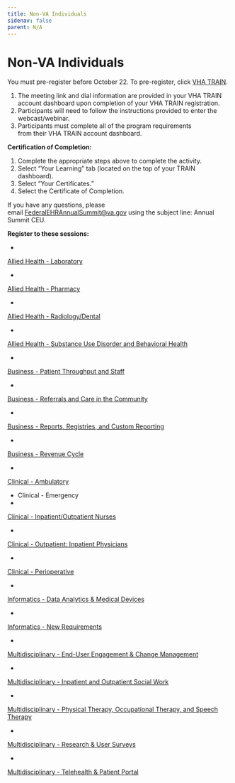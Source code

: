 ```yaml
---
title: Non-VA Individuals
sidenav: false
parent: N/A
---
```

# **Non-VA Individuals**

You must pre-register before October 22. To pre-register, click [VHA TRAIN](https://www.train.org/vha/welcome).

1. The meeting link and dial information are provided in your VHA TRAIN account dashboard upon completion of your VHA TRAIN registration.
1. Participants will need to follow the instructions provided to enter the webcast/webinar.
1. Participants must complete all of the program requirements from their VHA TRAIN account dashboard.

**Certification of Completion:**

1. Complete the appropriate steps above to complete the activity.
1. Select “Your Learning” tab (located on the top of your TRAIN dashboard).
1. Select “Your Certificates.”
1. Select the Certificate of Completion.

If you have any questions, please email [FederalEHRAnnualSummit@va.gov](mailto:FederalEHRAnnualSummit@va.gov) using the subject line: Annual Summit CEU.

**Register to these sessions:**

- 
[Allied Health - Laboratory](https://www.train.org/main/course/1122732/live-event)

- 
[Allied Health - Pharmacy](https://www.train.org/main/course/1122736/live-event)

- 
[Allied Health - Radiology/Dental](https://www.train.org/vha/course/1122738/live-event)

- 
[Allied Health - Substance Use Disorder and Behavioral Health](https://www.train.org/main/course/1123677/live-event)

- 
[Business - Patient Throughput and Staff](https://www.train.org/vha/course/1122955/live-event)

- 
[Business - Referrals and Care in the Community](https://www.train.org/vha/course/1123084/live-event)

- 
[Business - Reports, Registries, and Custom Reporting](https://www.train.org/vha/course/1123085/live-event)

- 
[Business - Revenue Cycle](https://www.train.org/vha/course/1123667/live-event)

- 
[Clinical - Ambulatory](https://www.train.org/main/course/1122644/live-event)

- Clinical - Emergency
- 
[Clinical - Inpatient/Outpatient Nurses](https://www.train.org/vha/course/1123575/live-event)

- 
[Clinical - Outpatient: Inpatient Physicians](https://www.train.org/vha/course/1123411/live-event)

- 
[Clinical - Perioperative](https://www.train.org/vha/course/1123585/live-event)

- 
[Informatics - Data Analytics & Medical Devices](https://www.train.org/vha/course/1123631/live-event)

- 
[Informatics - New Requirements](https://www.train.org/vha/course/1123622/live-event)

- 
[Multidisciplinary - End-User Engagement & Change Management](https://www.train.org/vha/course/1123578/live-event)

- 
[Multidisciplinary - Inpatient and Outpatient Social Work](https://www.train.org/vha/course/1123669/live-event)

- 
[Multidisciplinary - Physical Therapy, Occupational Therapy, and Speech Therapy](https://www.train.org/vha/course/1123629/live-event)

- 
[Multidisciplinary - Research & User Surveys](https://www.train.org/main/course/1123684/live-event)

- 
[Multidisciplinary - Telehealth & Patient Portal](https://www.train.org/vha/course/1123103/live-event)





